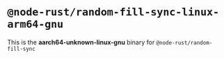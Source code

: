 # `@node-rust/random-fill-sync-linux-arm64-gnu`

This is the **aarch64-unknown-linux-gnu** binary for `@node-rust/random-fill-sync`
